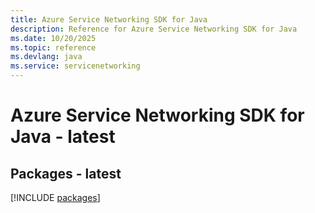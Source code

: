 ```yaml
---
title: Azure Service Networking SDK for Java
description: Reference for Azure Service Networking SDK for Java
ms.date: 10/20/2025
ms.topic: reference
ms.devlang: java
ms.service: servicenetworking
---
```

# Azure Service Networking SDK for Java - latest
## Packages - latest
[!INCLUDE [packages](service-networking-index.md)]
